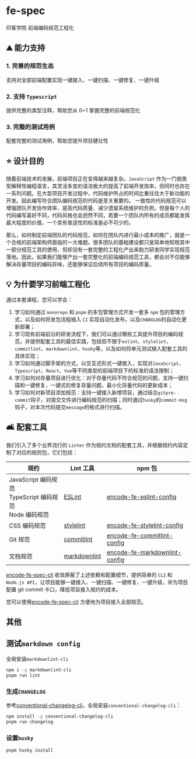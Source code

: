 # fe-spec

印客学院 前端编码规范工程化

## :mountain: 能力支持

### 1. 完善的规范生态

支持对全部前端配置实现一键接入、一键扫描、一键修复、一键升级

### 2. 支持 `Typescript`

提供完整的类型注释，帮助您从 0~1 掌握完整的前端规范化

### 3. 完整的测试用例

配套完整的测试用例，帮助您提升项目健壮性

## :star: 设计目的

随着前端技术的发展，前端项目正在变得越来越复杂。`JavaScript` 作为一门弱类型解释性编程语言，其灵活多变的语法极大的提高了前端开发效率，但同时也存在一系列问题。在大型项目开发过程中，代码维护所占的时间比重往往大于新功能的开发。因此编写符合团队编码规范的代码是至关重要的。 一致性的代码规范可以增强团队开发协作效率、提高代码质量、减少遗留系统维护的负担。但是每个人的代码编写喜好不同，代码风格也会迥然不同，若要一个团队内所有的成员都能发挥最大程度的价值，一个具有普适性的标准是必不可少的。

那么，如何制定前端团队的代码规范，如何在团队内进行最小成本的推广，就是一个合格的前端架构师面临的一大难题。很多团队的基础建设都只是简单地知晓其中一部分规范工具的使用，但却没有一套完整的工程化产出来助力研发同学实现规范落地。因此，如果我们能够产出一套完整化的前端编码规范工具，都会对不仅能够解决存量项目的编码异味，还能够保证后续所有项目的编码质量。

## :bulb: 为什要学习前端工程化

通过本套课程，您可以学会：

1. 学习如何通过 `monorepo` 和 `pnpm` 的多包管理方式开发一套多 `npm` 包的管理方式，以及如何将发包流程植入 `CI` 实现自动化发布，以及`CHANGLOG`的自动化更新部署；
2. 学习现有前端前沿的研发流程下，我们可以通过哪些工具提升项目的编码规范，并提供配套工具的最佳实践，包括但不限于`eslint`、`stylelint`、`commitlint`、`markdownlint`、`husky`等，以及如何将单元测试植入配套工具的具体实现；
3. 学习如何通过脚手架的方式，以交互式形式一键接入，实现对`JavaScript`、`Typescript`、`React`、`Vue`等不同类型的前端项目下的标准的语法限制；
4. 学习如何对存量项目进行优化：对于存量代码不符合规范的问题，支持一键扫描和一键修复，一键式的修复存量问题，最小化存量代码的更新成本；
5. 学习如何对新项目添加规范：支持一键接入新增项目，通过结合`gitpre-commit`钩子，对提交文件进行编码规范的扫描；同时通过`husky`的`commit-msg`钩子，对本次代码提交`message`的格式进行扫描。

## :couch_and_lamp: 配套工具

我们引入了多个业界流行的 `Linter` 作为规约文档的配套工具，并根据规约内容定制了对应的规则包，它们包括：

| 规约                                                              | Lint 工具                                                  | npm 包                                                                                       |
| ----------------------------------------------------------------- | ---------------------------------------------------------- | -------------------------------------------------------------------------------------------- |
| JavaScript 编码规范 <br/> TypeScript 编码规范 <br/> Node 编码规范 | [ESLint](https://eslint.org/)                              | [encode-fe-eslint-config](https://www.npmjs.com/package/encode-fe-eslint-config)             |
| CSS 编码规范                                                      | [stylelint](https://stylelint.io/)                         | [encode-fe-stylelint-config](https://www.npmjs.com/package/encode-fe-stylelint-config)       |
| Git 规范                                                          | [commitlint](https://commitlint.js.org/#/)                 | [encode-fe-commitlint-config](https://www.npmjs.com/package/encode-fe-commitlint-config)     |
| 文档规范                                                          | [markdownlint](https://github.com/DavidAnson/markdownlint) | [encode-fe-markdownlint-config](https://www.npmjs.com/package/encode-fe-markdownlint-config) |

[encode-fe-spec-cli](https://www.npmjs.com/package/encode-fe-spec-cli) 收敛屏蔽了上述依赖和配置细节，提供简单的 `CLI` 和 `Node.js API`，让项目能够一键接入、一键扫描、一键修复、一键升级，并为项目配置 git commit 卡口，降低项目接入规约的成本。

您可以使用[encode-fe-spec-cli](https://www.npmjs.com/package/encode-fe-spec-cli) 方便地为项目接入全部规范。

## 其他

## 测试`markdown config`

全局安装`markdownlint-cli`

```bash
npm i -g markdownlint-cli
pnpm run lint
```

### 生成`CHANGELOG`

参考[conventional-changelog-cli](https://www.npmjs.com/package/conventional-changelog-cli)，全局安装`conventional-changelog-cli`：

```bash
npm install -g conventional-changelog-cli
pnpm run changelog
```

### 设置`husky`

```bash
pnpm husky install
```
